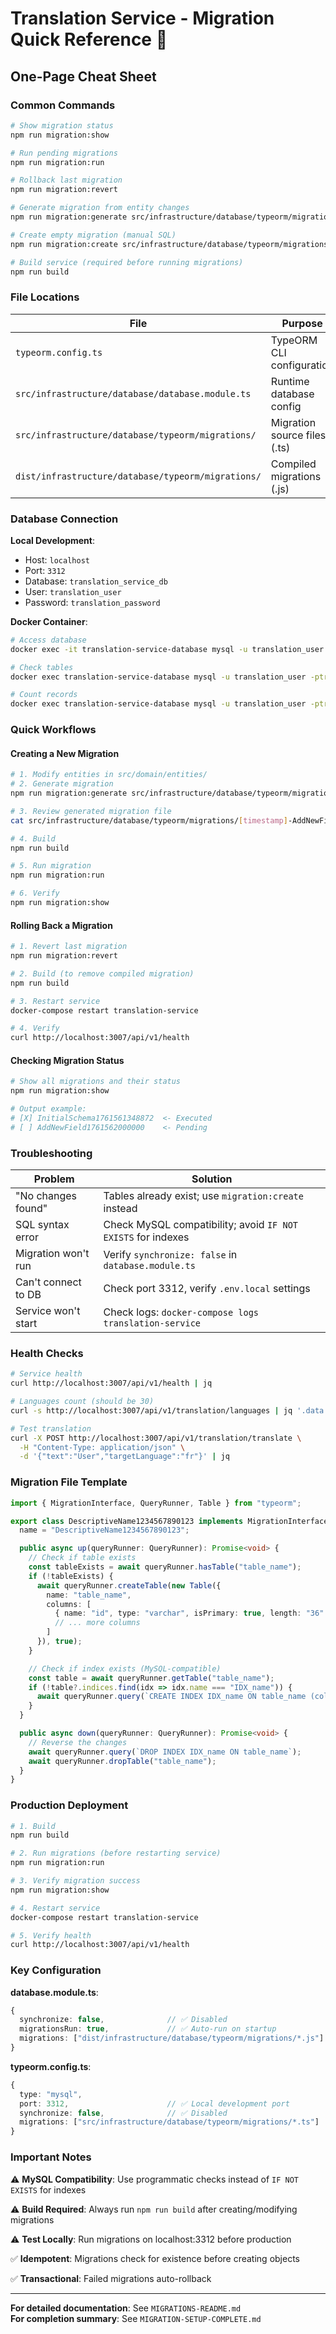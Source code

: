 # Translation Service - Migration Quick Reference 🚀

## One-Page Cheat Sheet

### Common Commands

```bash
# Show migration status
npm run migration:show

# Run pending migrations
npm run migration:run

# Rollback last migration
npm run migration:revert

# Generate migration from entity changes
npm run migration:generate src/infrastructure/database/typeorm/migrations/DescriptiveName

# Create empty migration (manual SQL)
npm run migration:create src/infrastructure/database/typeorm/migrations/CustomChange

# Build service (required before running migrations)
npm run build
```

### File Locations

| File | Purpose |
|------|---------|
| `typeorm.config.ts` | TypeORM CLI configuration |
| `src/infrastructure/database/database.module.ts` | Runtime database config |
| `src/infrastructure/database/typeorm/migrations/` | Migration source files (.ts) |
| `dist/infrastructure/database/typeorm/migrations/` | Compiled migrations (.js) |

### Database Connection

**Local Development**:
- Host: `localhost`
- Port: `3312`
- Database: `translation_service_db`
- User: `translation_user`
- Password: `translation_password`

**Docker Container**:
```bash
# Access database
docker exec -it translation-service-database mysql -u translation_user -ptranslation_password translation_service_db

# Check tables
docker exec translation-service-database mysql -u translation_user -ptranslation_password translation_service_db -e "SHOW TABLES;"

# Count records
docker exec translation-service-database mysql -u translation_user -ptranslation_password translation_service_db -e "SELECT COUNT(*) FROM languages;"
```

### Quick Workflows

#### Creating a New Migration

```bash
# 1. Modify entities in src/domain/entities/
# 2. Generate migration
npm run migration:generate src/infrastructure/database/typeorm/migrations/AddNewField

# 3. Review generated migration file
cat src/infrastructure/database/typeorm/migrations/[timestamp]-AddNewField.ts

# 4. Build
npm run build

# 5. Run migration
npm run migration:run

# 6. Verify
npm run migration:show
```

#### Rolling Back a Migration

```bash
# 1. Revert last migration
npm run migration:revert

# 2. Build (to remove compiled migration)
npm run build

# 3. Restart service
docker-compose restart translation-service

# 4. Verify
curl http://localhost:3007/api/v1/health
```

#### Checking Migration Status

```bash
# Show all migrations and their status
npm run migration:show

# Output example:
# [X] InitialSchema1761561348872  <- Executed
# [ ] AddNewField1761562000000    <- Pending
```

### Troubleshooting

| Problem | Solution |
|---------|----------|
| "No changes found" | Tables already exist; use `migration:create` instead |
| SQL syntax error | Check MySQL compatibility; avoid `IF NOT EXISTS` for indexes |
| Migration won't run | Verify `synchronize: false` in `database.module.ts` |
| Can't connect to DB | Check port 3312, verify `.env.local` settings |
| Service won't start | Check logs: `docker-compose logs translation-service` |

### Health Checks

```bash
# Service health
curl http://localhost:3007/api/v1/health | jq

# Languages count (should be 30)
curl -s http://localhost:3007/api/v1/translation/languages | jq '.data | length'

# Test translation
curl -X POST http://localhost:3007/api/v1/translation/translate \
  -H "Content-Type: application/json" \
  -d '{"text":"User","targetLanguage":"fr"}' | jq
```

### Migration File Template

```typescript
import { MigrationInterface, QueryRunner, Table } from "typeorm";

export class DescriptiveName1234567890123 implements MigrationInterface {
  name = "DescriptiveName1234567890123";

  public async up(queryRunner: QueryRunner): Promise<void> {
    // Check if table exists
    const tableExists = await queryRunner.hasTable("table_name");
    if (!tableExists) {
      await queryRunner.createTable(new Table({
        name: "table_name",
        columns: [
          { name: "id", type: "varchar", isPrimary: true, length: "36" },
          // ... more columns
        ]
      }), true);
    }

    // Check if index exists (MySQL-compatible)
    const table = await queryRunner.getTable("table_name");
    if (!table?.indices.find(idx => idx.name === "IDX_name")) {
      await queryRunner.query(`CREATE INDEX IDX_name ON table_name (column)`);
    }
  }

  public async down(queryRunner: QueryRunner): Promise<void> {
    // Reverse the changes
    await queryRunner.query(`DROP INDEX IDX_name ON table_name`);
    await queryRunner.dropTable("table_name");
  }
}
```

### Production Deployment

```bash
# 1. Build
npm run build

# 2. Run migrations (before restarting service)
npm run migration:run

# 3. Verify migration success
npm run migration:show

# 4. Restart service
docker-compose restart translation-service

# 5. Verify health
curl http://localhost:3007/api/v1/health
```

### Key Configuration

**database.module.ts**:
```typescript
{
  synchronize: false,              // ✅ Disabled
  migrationsRun: true,             // ✅ Auto-run on startup
  migrations: ["dist/infrastructure/database/typeorm/migrations/*.js"]
}
```

**typeorm.config.ts**:
```typescript
{
  type: "mysql",
  port: 3312,                      // ✅ Local development port
  synchronize: false,              // ✅ Disabled
  migrations: ["src/infrastructure/database/typeorm/migrations/*.ts"]
}
```

### Important Notes

⚠️ **MySQL Compatibility**: Use programmatic checks instead of `IF NOT EXISTS` for indexes

⚠️ **Build Required**: Always run `npm run build` after creating/modifying migrations

⚠️ **Test Locally**: Run migrations on localhost:3312 before production

✅ **Idempotent**: Migrations check for existence before creating objects

✅ **Transactional**: Failed migrations auto-rollback

---

**For detailed documentation**: See `MIGRATIONS-README.md`  
**For completion summary**: See `MIGRATION-SETUP-COMPLETE.md`
